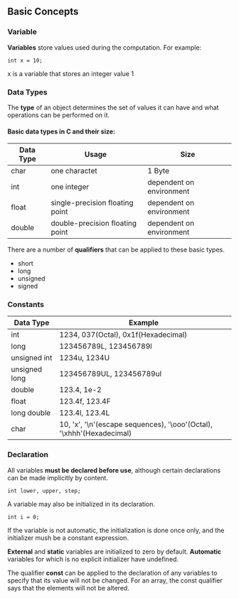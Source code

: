 ## Basic Concepts

### Variable
**Variables** store values used during the computation. For example:

	int x = 10;

x is a variable that stores an integer value 1

### Data Types
The **type** of an object determines the set of values it can have and what operations can be performed on it.
#### Basic data types in C and their size:
Data Type | Usage | Size
--------- | ----- | ----
char | one charactet | 1 Byte
int | one integer | dependent on environment 
float | single-precision floating point | dependent on environment 
double | double-precision floating point | dependent on environment 

There are a number of **qualifiers** that can be applied to these basic types.
* short
* long
* unsigned 
* signed

### Constants

Data Type | Example
--------- | -------
int | 1234, 037(Octal), 0x1f(Hexadecimal)
long | 123456789L, 123456789l
unsigned int | 1234u, 1234U
unsigned long | 123456789UL, 123456789ul
double | 123.4, 1e-2
float | 123.4f, 123.4F
long double | 123.4l, 123.4L
char | 10, 'x', '\n'(escape sequences), '\ooo'(Octal), '\xhhh'(Hexadecimal)

### Declaration

All variables __must be declared before use__, although certain declarations can be made implicitly by content.
    
    int lower, upper, step;

A variable may also be initialized in its declaration.

    int i = 0;
    
If the variable is not automatic, the initialization is done once only, and the initializer mush be a constant expression.

**External** and **static** variables are initialized to zero by default. **Automatic** variables for which is no explicit initializer have undefined.

The qualifier **const** can be applied to the declaration of any variables to specify that its value will not be changed. For an array, the const qualifier says that the elements will not be altered.



                                                                                                                                                                                                                                                                                                                                                                                                                                                                                                                                                                                                                                                                                                                                                                                                                                                                                                                                                                                                                                                                                                                                                                                                                                                                                                                                                                                                                                                                                                                                                                                                                                                                                                                                                                                                                                                                                                                                                                                                                                                                                                            
                                                                                                                                                                                                                                                                                                                                                                                                                                                                                                                                                                                                                                                                                                                                                                                                                                                                                                                                                                                                                                                                                                                                                                                                                                                                                                                                                                                                                                                                                                                                                                                                                                                                                                                                                                                                                                                                                                                                                                                                                                                                                                                                                                                                                                                                                                                                                                                                                                                                                                                                                                                                                                                                                                                                                                                                                                                                                                                                                                                                                                                                                                                                                                                                                                                                                                                                                                                                                                                                                                                                                                                                                                                                                                                                                                                                                                                                                                                                                                                                                                                                                                                                                                                                                                                                                                                                                                                                                                                                                                                                                                                                                                                                                                                                                                                                                                                                                                                                                                                                                                                                                                                                                                                                                                                                                                                                                                                                                                                                                                                                                                                                                                                                                                                                                                                                                                                                                                                                                                                                                                                                                                                                                                                                                                                                                                                                    